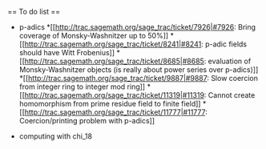 == To do list ==

* p-adics
  *[[http://trac.sagemath.org/sage_trac/ticket/7926|#7926: Bring coverage of Monsky-Washnitzer up to 50%]]
  *[[http://trac.sagemath.org/sage_trac/ticket/8241|#8241: p-adic fields should have Witt Frobenius]]
  *[[http://trac.sagemath.org/sage_trac/ticket/8685|#8685: evaluation of Monsky-Washnitzer objects (is really about power series over p-adics)]]
  *[[http://trac.sagemath.org/sage_trac/ticket/9887|#9887: Slow coercion from integer ring to integer mod ring]]
  *[[http://trac.sagemath.org/sage_trac/ticket/11319|#11319: Cannot create homomorphism from prime residue field to finite field]]
  *[[http://trac.sagemath.org/sage_trac/ticket/11777|#11777: Coercion/printing problem with p-adics]]

* computing with chi_18
